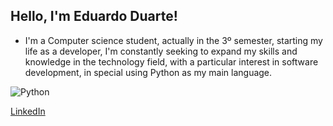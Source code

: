 ## Hello, I'm Eduardo Duarte!
 * I'm a Computer science student, actually in the 3º semester, starting my life as a developer,  I'm constantly seeking to expand my skills and knowledge in the technology field, with a particular interest in software development, in special using Python as my main language.

 ![Python](https://img.shields.io/badge/Python-3776AB?style=for-the-badge&logo=python&logoColor=white)


[LinkedIn](https://www.linkedin.com/in/eduardoduarte-dev/)
 

